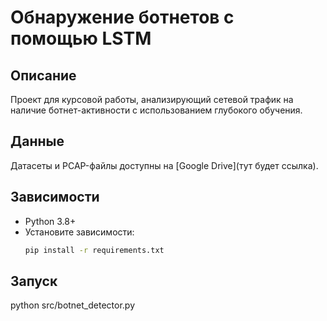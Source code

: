 # Обнаружение ботнетов с помощью LSTM

## Описание
Проект для курсовой работы, анализирующий сетевой трафик на наличие ботнет-активности с использованием глубокого обучения.

## Данные
Датасеты и PCAP-файлы доступны на [Google Drive](тут будет ссылка).

## Зависимости
- Python 3.8+
- Установите зависимости:  
  ```bash
  pip install -r requirements.txt

## Запуск
python src/botnet_detector.py
